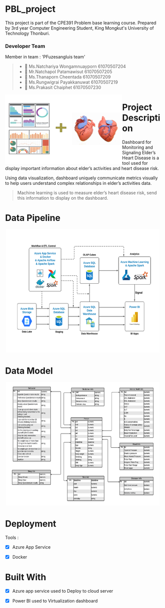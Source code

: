 # PBL_project
This project is part of the CPE391 Problem base learning course.
Prepared by 3rd year Computer Engineering Student, King Mongkut's University of Technology Thonburi. 

### Developer Team
Member in team : 'PFuzesangluis team' 
> * :woman: Ms.Natchariya Wongamnuayporn 61070507204
> * :man: Mr.Natchapol Patamawisut 61070507205
> * :woman: Ms.Thanaporn Cheentada 61070507209
> * :man: Ms.Rungwigrai Payakkanuwat 61070507219
> * :man: Ms.Prakasit Chaiphet 61070507230

<img align="left" height="225" width="380" alt="" src="Conceptual design/description.png" />

# Project Description 
Dashboard for Monitoring and Signaling Elder’s Heart Disease is a tool used for display important information about elder’s activities and heart disease risk. 

Using data visualization, dashboard uniquely communicate metrics visually to help users understand complex relationships in elder’s activities data. 

> Machine learning is used to measure elder’s heart disease risk, send this information to display on the dashboard.  
  
# Data Pipeline 
<p align="center"><img src="Conceptual design/Data Pipeline.png" width=500 height=400 ></p>

# Data Model 
<p align="center"><img src="Conceptual design/Data model.png" width=500 height=400 ></p>

# Deployment  
Tools : 
- [X] Azure App Service
- [X] Docker 

  
# Built With 
- [X] Azure app service used to Deploy to cloud server  
- [X] Power BI used to Virtualization dashboard 
  
  
